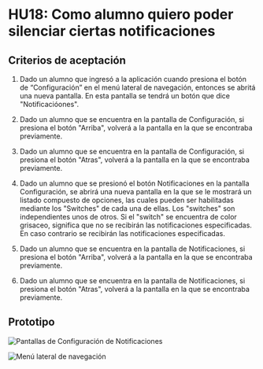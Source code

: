 # HU18: Como alumno quiero poder silenciar ciertas notificaciones

## Criterios de aceptación

1. Dado un alumno que ingresó a la aplicación cuando presiona el botón de “Configuración” en el menú lateral de navegación, entonces se abritá una nueva pantalla. En esta pantalla se tendrá un botón que dice "Notificacióones".

2. Dado un alumno que se encuentra en la pantalla de Configuración, si presiona el botón "Arriba", volverá a la pantalla en la que se encontraba previamente.

2. Dado un alumno que se encuentra en la pantalla de Configuración, si presiona el botón "Atras", volverá a la pantalla en la que se encontraba previamente.

2. Dado un alumno que se presionó el botón Notificaciones en la pantalla Configuración, se abrirá una nueva pantalla en la que se le mostrará un listado compuesto de opciones, las cuales pueden ser habilitadas mediante los "Switches" de cada una de ellas. Los "switches" son independientes unos de otros. Si el "switch" se encuentra de color grisaceo, significa que no se recibirán las notificaciones especificadas. En caso contrario se recibirán las notificaciones especificadas.

2. Dado un alumno que se encuentra en la pantalla de Notificaciones, si presiona el botón "Arriba", volverá a la pantalla en la que se encontraba previamente.

2. Dado un alumno que se encuentra en la pantalla de Notificaciones, si presiona el botón "Atras", volverá a la pantalla en la que se encontraba previamente.
	

## Prototipo
![Pantallas de Configuración de Notificaciones](./prototipos/configurar_notificaciones.png)

![Menú lateral de navegación](./prototipos/side_bar.png)
